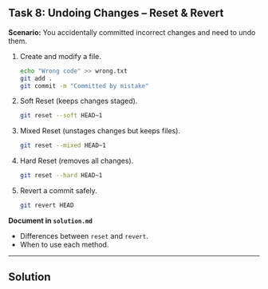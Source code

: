 ## **Task 8: Undoing Changes – Reset & Revert**  
**Scenario:** You accidentally committed incorrect changes and need to undo them.  

1. Create and modify a file.  
   ```bash
   echo "Wrong code" >> wrong.txt
   git add .
   git commit -m "Committed by mistake"
   ```  
2. Soft Reset (keeps changes staged).  
   ```bash
   git reset --soft HEAD~1
   ```  
3. Mixed Reset (unstages changes but keeps files).  
   ```bash
   git reset --mixed HEAD~1
   ```  
4. Hard Reset (removes all changes).  
   ```bash
   git reset --hard HEAD~1
   ```  
5. Revert a commit safely.  
   ```bash
   git revert HEAD
   ```  

**Document in `solution.md`**  
- Differences between `reset` and `revert`.  
- When to use each method.  

---
## Solution 
